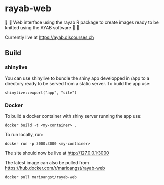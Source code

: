 # rayab-web

🤖 🧶 Web interface using the rayab R package to create images ready to be knitted using the AYAB software 🤖 🧶 

Currently live at https://ayab.discourses.ch

## Build

### shinylive

You can use shinylive to bundle the shiny app developped in /app to a directory ready to be served from a static server. To build the app use:

```
shinylive::export("app", "site")
```

### Docker

To build a docker container with shiny server running the app use:

```
docker build -t <my-container> .
```

To run locally, run:

```
docker run -p 3000:3000 <my-container>
```

The site should now be live at http://127.0.0.1:3000

The latest image can also be pulled from https://hub.docker.com/r/marioangst/rayab-web

```
docker pull marioangst/rayab-web
```
